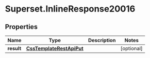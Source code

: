 # Superset.InlineResponse20016

## Properties
Name | Type | Description | Notes
------------ | ------------- | ------------- | -------------
**result** | [**CssTemplateRestApiPut**](CssTemplateRestApiPut.md) |  | [optional] 
